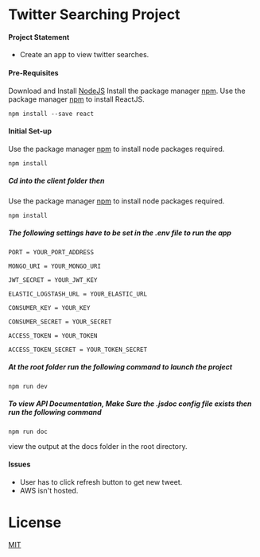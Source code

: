 # Twitter Searching Project
#### Project Statement
- Create an app to view twitter searches.
#### Pre-Requisites
Download and Install [NodeJS](https://nodejs.org/en/)
Install the package manager [npm](http://npmjs.com/).
Use the package manager [npm](http://npmjs.com/) to install ReactJS.
```npm
npm install --save react
```
#### Initial Set-up
Use the package manager [npm](http://npmjs.com/) to install node packages required.
```npm
npm install
```
##### Cd into the client folder then
Use the package manager [npm](http://npmjs.com/) to install node packages required.
```npm
npm install
```
##### The following settings have to be set in the .env file to run the app
```
PORT = YOUR_PORT_ADDRESS

MONGO_URI = YOUR_MONGO_URI

JWT_SECRET = YOUR_JWT_KEY

ELASTIC_LOGSTASH_URL = YOUR_ELASTIC_URL

CONSUMER_KEY = YOUR_KEY

CONSUMER_SECRET = YOUR_SECRET

ACCESS_TOKEN = YOUR_TOKEN

ACCESS_TOKEN_SECRET = YOUR_TOKEN_SECRET
```

##### At the root folder run the following command to launch the project
```npm
npm run dev
```
##### To view API Documentation, Make Sure the .jsdoc config file exists then run the following command
```npm
npm run doc
```
view the output at the docs folder in the root directory.

#### Issues
- User has to click refresh button to get new tweet.
- AWS isn't hosted.

# License
[MIT](https://choosealicense.com/licenses/mit/)
